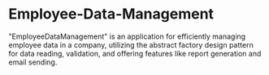 # Employee-Data-Management
"EmployeeDataManagement" is an application for efficiently managing employee data in a company, utilizing the abstract factory design pattern for data reading, validation, and offering features like report generation and email sending.
